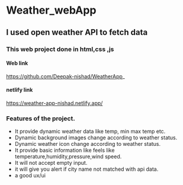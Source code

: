 # Weather_webApp

## I used open weather API to fetch data

### This web project done in html,css ,js

#### Web link

https://github.com/Deepak-nishad/WeatherApp_

#### netlify link

https://weather-app-nishad.netlify.app/

### Features of the project.

- It provide dynamic weather data like temp, min max temp etc.
- Dynamic background images change according to weather status.
- Dynamic weather icon change according to weather status.
- It provide basic information like feels like temperature,humidity,pressure,wind speed.
- It will not accept empty input.
- it will give you alert if city name not matched with api data.
- a good ux/ui
